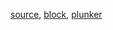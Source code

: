 [source](https://github.com/rrag/react-stockcharts/blob/next/docs/lib/charts/MovingAverageCrossOverAlgorithm.jsx), [block](http://bl.ocks.org/rrag/TBD), [plunker](http://plnkr.co/edit/gist:TBD?p=preview)
